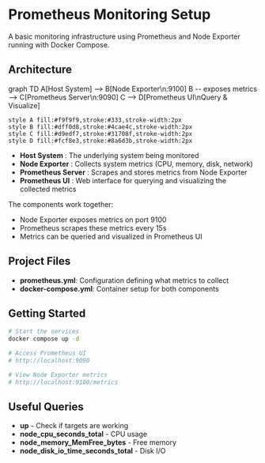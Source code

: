 # Prometheus Monitoring Setup

A basic monitoring infrastructure using Prometheus and Node Exporter running with Docker Compose.

## Architecture

graph TD
    A[Host System] --> B[Node Exporter\n:9100]
    B -- exposes metrics --> C[Prometheus Server\n:9090]
    C --> D[Prometheus UI\nQuery & Visualize]
    
    style A fill:#f9f9f9,stroke:#333,stroke-width:2px
    style B fill:#dff0d8,stroke:#4cae4c,stroke-width:2px
    style C fill:#d9edf7,stroke:#31708f,stroke-width:2px
    style D fill:#fcf8e3,stroke:#8a6d3b,stroke-width:2px

- **Host System** : The underlying system being monitored
- **Node Exporter** : Collects system metrics (CPU, memory, disk, network)
- **Prometheus Server** : Scrapes and stores metrics from Node Exporter
- **Prometheus UI** : Web interface for querying and visualizing the collected metrics


The components work together:
- Node Exporter exposes metrics on port 9100
- Prometheus scrapes these metrics every 15s
- Metrics can be queried and visualized in Prometheus UI

## Project Files

- **prometheus.yml**: Configuration defining what metrics to collect
- **docker-compose.yml**: Container setup for both components

## Getting Started

```bash
# Start the services
docker compose up -d

# Access Prometheus UI
# http://localhost:9090

# View Node Exporter metrics
# http://localhost:9100/metrics
```

## Useful Queries

- **up** - Check if targets are working
- **node_cpu_seconds_total** - CPU usage
- **node_memory_MemFree_bytes** - Free memory
- **node_disk_io_time_seconds_total** - Disk I/O
